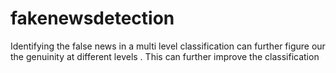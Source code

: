 # fakenewsdetection
Identifying the false news in a multi level classification can further figure our the genuinity at different levels . This can further improve the classification
